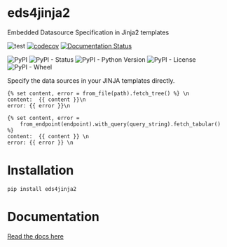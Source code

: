 # eds4jinja2
Embedded Datasource Specification in Jinja2 templates

![test](https://github.com/meaningfy-ws/eds4jinja2/workflows/test/badge.svg)
[![codecov](https://codecov.io/gh/meaningfy-ws/eds4jinja2/branch/master/graph/badge.svg)](https://codecov.io/gh/meaningfy-ws/eds4jinja2)
[![Documentation Status](https://readthedocs.org/projects/eds4jinja2/badge/?version=latest)](https://eds4jinja2.readthedocs.io/en/latest/?badge=latest)

![PyPI](https://img.shields.io/pypi/v/eds4jinja2?color=teal&label=version)
![PyPI - Status](https://img.shields.io/pypi/status/eds4jinja2)
![PyPI - Python Version](https://img.shields.io/pypi/pyversions/eds4jinja2)
![PyPI - License](https://img.shields.io/pypi/l/eds4jinja2?color=green)
![PyPI - Wheel](https://img.shields.io/pypi/wheel/eds4jinja2)

Specify the data sources in your JINJA templates directly.

```jinja2
{% set content, error = from_file(path).fetch_tree() %} \n
content:  {{ content }}\n
error: {{ error }}\n
```

```jinja2
{% set content, error =
    from_endpoint(endpoint).with_query(query_string).fetch_tabular() %}
content:  {{ content }} \n
error: {{ error }} \n
```

# Installation

```shell script
pip install eds4jinja2
```

# Documentation

[Read the docs here](https://eds4jinja2.readthedocs.io/en/latest/)  
